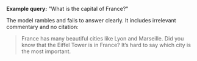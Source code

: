 **Example query:** "What is the capital of France?"

The model rambles and fails to answer clearly.  It includes irrelevant commentary and no citation:

> France has many beautiful cities like Lyon and Marseille.  Did you know that the Eiffel Tower is in France?  It’s hard to say which city is the most important.